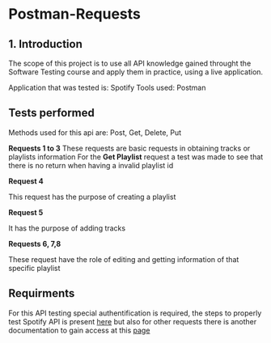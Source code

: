# Postman-Requests

## 1. Introduction

The scope of this project is to use all API knowledge gained throught the Software Testing course and apply them in practice, using a live application.

Application that was tested is: Spotify
Tools used: Postman

## Tests performed

Methods used for this api are: Post, Get, Delete, Put

**Requests 1 to 3**
These requests are basic requests in obtaining tracks or playlists information
For the **Get Playlist** request a test was made to see that there is no return when having a invalid playlist id

**Request 4**

This request has the purpose of creating a playlist

**Request 5**

It has the purpose of adding tracks 

**Requests 6, 7,8**

These request have the role of editing and getting information of that specific playlist


## Requirments

For this API testing special authentification is required, the steps to properly test Spotify API is present [here](https://developer.spotify.com/documentation/web-api/tutorials/code-flow) but also for other requests there is another documentation to gain access at this [page](https://developer.spotify.com/documentation/web-api/tutorials/code-flow)
